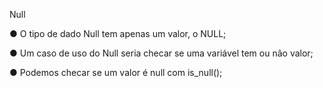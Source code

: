 Null

● O tipo de dado Null tem apenas um valor, o NULL;

● Um caso de uso do Null seria checar se uma variável tem ou não valor;

● Podemos checar se um valor é null com is_null();